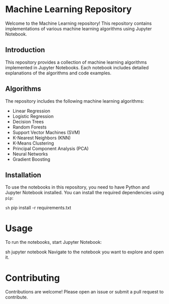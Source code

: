 # Machine Learning Repository

Welcome to the Machine Learning repository! This repository contains implementations of various machine learning algorithms using Jupyter Notebook.

## Introduction

This repository provides a collection of machine learning algorithms implemented in Jupyter Notebooks. Each notebook includes detailed explanations of the algorithms and code examples.

## Algorithms

The repository includes the following machine learning algorithms:

- Linear Regression
- Logistic Regression
- Decision Trees
- Random Forests
- Support Vector Machines (SVM)
- K-Nearest Neighbors (KNN)
- K-Means Clustering
- Principal Component Analysis (PCA)
- Neural Networks
- Gradient Boosting

## Installation

To use the notebooks in this repository, you need to have Python and Jupyter Notebook installed. You can install the required dependencies using `pip`:

```sh```
pip install -r requirements.txt
# Usage
To run the notebooks, start Jupyter Notebook:

sh
jupyter notebook
Navigate to the notebook you want to explore and open it.

# Contributing
Contributions are welcome! Please open an issue or submit a pull request to contribute.
